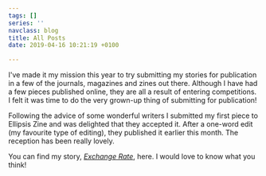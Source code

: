 ```yaml
---
tags: []
series: ''
navclass: blog
title: All Posts
date: 2019-04-16 10:21:19 +0100

---
```

I've made it my mission this year to try submitting my stories for publication in a few of the journals, magazines and zines out there. Although I have had a few pieces published online, they are all a result of entering competitions. I felt it was time to do the very grown-up thing of submitting for publication!

Following the advice of some wonderful writers I submitted my first piece to Ellipsis Zine and was delighted that they accepted it. After a one-word edit (my favourite type of editing), they published it earlier this month. The reception has been really lovely. 

You can find my story, [_Exchange Rate_](http://www.ellipsiszine.com/exchange-rate-by-chloe-banks/), here. I would love to know what you think!